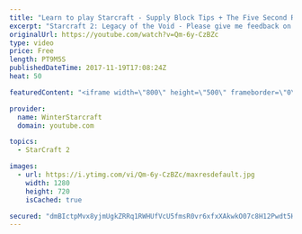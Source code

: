 ```yaml
---
title: "Learn to play Starcraft - Supply Block Tips + The Five Second Rule (Basic Guide & Tutorial)"
excerpt: "Starcraft 2: Legacy of the Void - Please give me feedback on this general video style/commentary, hopefully it helps you guys out!  Can very easily make more on different concepts if it is the right direction!  Sc2ReplayStats - http://www.sc2replaystats.com"
originalUrl: https://youtube.com/watch?v=Qm-6y-CzBZc
type: video
price: Free
length: PT9M5S
publishedDateTime: 2017-11-19T17:08:24Z
heat: 50

featuredContent: "<iframe width=\"800\" height=\"500\" frameborder=\"0\" src=\"https://www.youtube.com/embed/Qm-6y-CzBZc\" allow=\"accelerometer; autoplay; encrypted-media; gyroscope; picture-in-picture\" allowfullscreen></iframe>"

provider:
  name: WinterStarcraft
  domain: youtube.com

topics:
  - StarCraft 2

images:
  - url: https://i.ytimg.com/vi/Qm-6y-CzBZc/maxresdefault.jpg
    width: 1280
    height: 720
    isCached: true

secured: "dmBIctpMvx8yjmUgkZRRq1RWHUfVcU5fmsR0vr6xfxXAkwkO07c8H12Pwdt5HZvcnBoncacOmFqq8uvOX+a/VIqOa6IkfmQDfYQJtdLAfInqlOa8Pz5KDT/GCqNR5HYd56j5C0cYHSQK8it4FWnv03LVKcGDZVqNN+bolAffRkY8KyV5ByT7vjKAVqbLMou90wsbaR6e/q5ff0d3qNGKpbmTwBkyzUNu6FuG2/0JvFcW3b9j5ONur8LhXvk4MANaTMncXTvjihoNDGzljH6KEppYzhH7UG2yQqAUvyHCCpBU1BwItZ7K3jqFEtXFNXHw95Acg+gMQFdXt38TgmAt24fCrhyFf520GaxBxu6XRlOb5AhvJNw6mEU8RvFMAgSQ/4AIuUKLRUPWPV8CXfmc7BCeWmAdaee5XSeZkW5gc7I=;UiDTyuW9QY7yEGkm4J2HxQ=="
---
```


